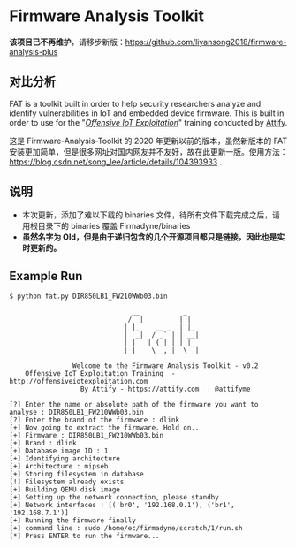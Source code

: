 # Firmware Analysis Toolkit 

**该项目已不再维护**，请移步新版：https://github.com/liyansong2018/firmware-analysis-plus

## 对比分析

FAT is a toolkit built in order to help security researchers analyze and identify vulnerabilities in IoT and embedded device firmware. This is built in order to use for the "*[Offensive IoT Exploitation](http://offensiveiotexploitation.com/)*" training conducted by [Attify](https://attify.com). 

这是 Firmware-Analysis-Toolkit 的 2020 年更新以前的版本，虽然新版本的 FAT 安装更加简单，但是很多网址对国内网友并不友好，故在此更新一版。使用方法：https://blog.csdn.net/song_lee/article/details/104393933 .

## 说明
 
- 本次更新，添加了难以下载的 binaries 文件，待所有文件下载完成之后，请用根目录下的 binaries 覆盖 Firmadyne/binaries
- **虽然名字为 Old，但是由于递归包含的几个开源项目都只是链接，因此也是实时更新的。**

## Example Run

```
$ python fat.py DIR850LB1_FW210WWb03.bin 

                               __           _   
                              / _|         | |  
                             | |_    __ _  | |_ 
                             |  _|  / _` | | __|
                             | |   | (_| | | |_ 
                             |_|    \__,_|  \__|                    
                    
                Welcome to the Firmware Analysis Toolkit - v0.2
    Offensive IoT Exploitation Training  - http://offensiveiotexploitation.com
                  By Attify - https://attify.com  | @attifyme
    
[?] Enter the name or absolute path of the firmware you want to analyse : DIR850LB1_FW210WWb03.bin
[?] Enter the brand of the firmware : dlink
[+] Now going to extract the firmware. Hold on..
[+] Firmware : DIR850LB1_FW210WWb03.bin
[+] Brand : dlink
[+] Database image ID : 1
[+] Identifying architecture
[+] Architecture : mipseb
[+] Storing filesystem in database
[!] Filesystem already exists
[+] Building QEMU disk image
[+] Setting up the network connection, please standby
[+] Network interfaces : [('br0', '192.168.0.1'), ('br1', '192.168.7.1')]
[+] Running the firmware finally
[+] command line : sudo /home/ec/firmadyne/scratch/1/run.sh
[*] Press ENTER to run the firmware...
```
